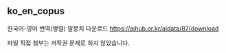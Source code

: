 ## ko_en_copus

한국어-영어 번역(병렬) 말뭉치 다운로드
https://aihub.or.kr/aidata/87/download

파일 직접 첨부는 저작권 문제로 하지 않았습니다.

